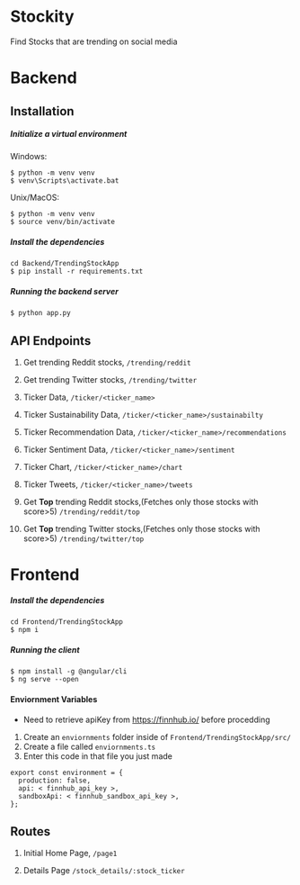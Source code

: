 # Stockity
Find Stocks that are trending on social media

# Backend

## Installation

##### Initialize a virtual environment

Windows:
```
$ python -m venv venv
$ venv\Scripts\activate.bat
```

Unix/MacOS:
```
$ python -m venv venv
$ source venv/bin/activate
```
##### Install the dependencies

```
cd Backend/TrendingStockApp
$ pip install -r requirements.txt
```

##### Running the backend server

```
$ python app.py
```


## API Endpoints

1. Get trending Reddit stocks,
`/trending/reddit` 

2. Get trending Twitter stocks,
`/trending/twitter` 

3. Ticker Data,
`/ticker/<ticker_name>` 

4. Ticker Sustainability Data,
`/ticker/<ticker_name>/sustainabilty` 

5. Ticker Recommendation Data,
`/ticker/<ticker_name>/recommendations` 

6. Ticker Sentiment Data,
`/ticker/<ticker_name>/sentiment` 

7. Ticker Chart,
`/ticker/<ticker_name>/chart` 

8. Ticker Tweets,
`/ticker/<ticker_name>/tweets` 

9. Get **Top** trending Reddit stocks,(Fetches only those stocks with score>5)
`/trending/reddit/top` 

10. Get **Top** trending Twitter stocks,(Fetches only those stocks with score>5)
`/trending/twitter/top`


# Frontend

##### Install the dependencies

```
cd Frontend/TrendingStockApp
$ npm i
```

##### Running the client

```
$ npm install -g @angular/cli
$ ng serve --open
```

#### Enviornment Variables
* Need to retrieve apiKey from https://finnhub.io/ before procedding 
1. Create an `enviornments` folder inside of `Frontend/TrendingStockApp/src/`
2. Create a file called `enviornments.ts`
3. Enter this code in that file you just made
```
export const environment = {
  production: false,
  api: < finnhub_api_key >,
  sandboxApi: < finnhub_sandbox_api_key >,
};

```

## Routes

1. Initial Home Page,
`/page1`

2. Details Page
`/stock_details/:stock_ticker`
